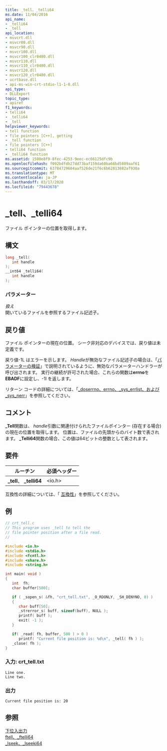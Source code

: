 ```yaml
---
title: _tell、_telli64
ms.date: 11/04/2016
api_name:
- _telli64
- _tell
api_location:
- msvcrt.dll
- msvcr80.dll
- msvcr90.dll
- msvcr100.dll
- msvcr100_clr0400.dll
- msvcr110.dll
- msvcr110_clr0400.dll
- msvcr120.dll
- msvcr120_clr0400.dll
- ucrtbase.dll
- api-ms-win-crt-stdio-l1-1-0.dll
api_type:
- DLLExport
topic_type:
- apiref
f1_keywords:
- telli64
- _telli64
- _tell
helpviewer_keywords:
- tell function
- file pointers [C++], getting
- _tell function
- file pointers [C++]
- telli64 function
- _telli64 function
ms.assetid: 1500e8f9-8fec-4253-9eec-ec66125dfc9b
ms.openlocfilehash: f092bdfdb27dd73baf159da60ba66bd5809aaf61
ms.sourcegitcommit: 63784729604aaf526de21f6c6b62813882af930a
ms.translationtype: MT
ms.contentlocale: ja-JP
ms.lasthandoff: 03/17/2020
ms.locfileid: "79443678"
---
```

# <a name="_tell-_telli64"></a>_tell、_telli64

ファイル ポインターの位置を取得します。

## <a name="syntax"></a>構文

```C
long _tell(
   int handle
);
__int64 _telli64(
   int handle
);
```

### <a name="parameters"></a>パラメーター

*扱え*<br/>
開いているファイルを参照するファイル記述子。

## <a name="return-value"></a>戻り値

ファイル ポインターの現在の位置。 シーク非対応のデバイスでは、戻り値は未定義です。

戻り値-1L はエラーを示します。 *Handle*が無効なファイル記述子の場合は、「[パラメーターの検証](../../c-runtime-library/parameter-validation.md)」で説明されているように、無効なパラメーターハンドラーが呼び出されます。 実行の継続が許可された場合、これらの関数は**errno**を**EBADF**に設定し、-1l を返します。

リターン コードの詳細については、「[_doserrno、errno、_sys_errlist、および _sys_nerr](../../c-runtime-library/errno-doserrno-sys-errlist-and-sys-nerr.md)」を参照してください。

## <a name="remarks"></a>コメント

**_Tell**関数は、 *handle*引数に関連付けられたファイルポインター (存在する場合) の現在の位置を取得します。 位置は、ファイルの先頭からのバイト数で表されます。 **_Telli64**関数の場合、この値は64ビットの整数として表されます。

## <a name="requirements"></a>要件

|ルーチン|必須ヘッダー|
|-------------|---------------------|
|**_tell**、 **_telli64**|\<io.h>|

互換性の詳細については、「 [互換性](../../c-runtime-library/compatibility.md)」を参照してください。

## <a name="example"></a>例

```C
// crt_tell.c
// This program uses _tell to tell the
// file pointer position after a file read.
//

#include <io.h>
#include <stdio.h>
#include <fcntl.h>
#include <share.h>
#include <string.h>

int main( void )
{
   int  fh;
   char buffer[500];

   if ( _sopen_s( &fh, "crt_tell.txt", _O_RDONLY, _SH_DENYNO, 0) )
   {
      char buff[50];
      _strerror_s( buff, sizeof(buff), NULL );
      printf( buff );
      exit( -1 );
   }

   if( _read( fh, buffer, 500 ) > 0 )
      printf( "Current file position is: %d\n", _tell( fh ) );
   _close( fh );
}
```

### <a name="input-crt_telltxt"></a>入力: crt_tell.txt

```Input
Line one.
Line two.
```

### <a name="output"></a>出力

```Output
Current file position is: 20
```

## <a name="see-also"></a>参照

[下位入出力](../../c-runtime-library/low-level-i-o.md)<br/>
[ftell、_ftelli64](ftell-ftelli64.md)<br/>
[_lseek、_lseeki64](lseek-lseeki64.md)<br/>
